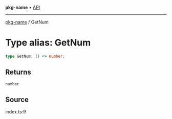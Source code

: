**pkg-name** • [API](../README.md)

***

[pkg-name](../README.md) / GetNum

# Type alias: GetNum

```ts
type GetNum: () => number;
```

## Returns

`number`

## Source

index.ts:9
